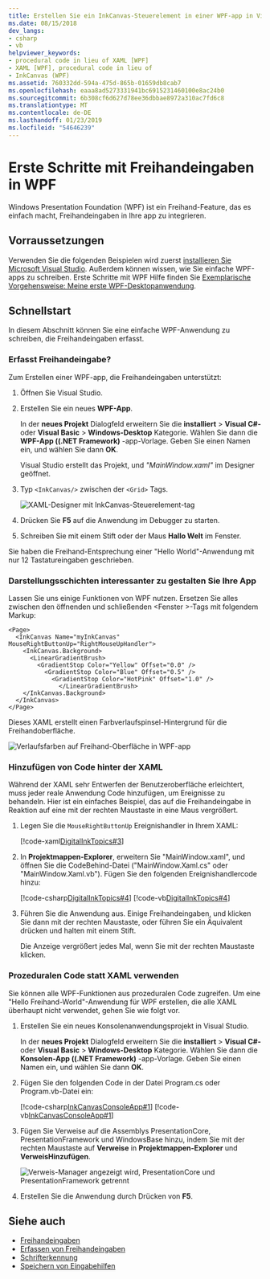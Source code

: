 ```yaml
---
title: Erstellen Sie ein InkCanvas-Steuerelement in einer WPF-app in Visual Studio
ms.date: 08/15/2018
dev_langs:
- csharp
- vb
helpviewer_keywords:
- procedural code in lieu of XAML [WPF]
- XAML [WPF], procedural code in lieu of
- InkCanvas (WPF)
ms.assetid: 760332dd-594a-475d-865b-01659db8cab7
ms.openlocfilehash: eaaa8ad5273331941bc6915231460100e8ac24b0
ms.sourcegitcommit: 6b308cf6d627d78ee36dbbae8972a310ac7fd6c8
ms.translationtype: MT
ms.contentlocale: de-DE
ms.lasthandoff: 01/23/2019
ms.locfileid: "54646239"
---
```

# <a name="get-started-with-ink-in-wpf"></a>Erste Schritte mit Freihandeingaben in WPF

Windows Presentation Foundation (WPF) ist ein Freihand-Feature, das es einfach macht, Freihandeingaben in Ihre app zu integrieren.

## <a name="prerequisites"></a>Vorraussetzungen

Verwenden Sie die folgenden Beispielen wird zuerst [installieren Sie Microsoft Visual Studio](https://visualstudio.microsoft.com/downloads/?utm_medium=microsoft&utm_source=docs.microsoft.com&utm_campaign=button+cta&utm_content=download+vs2017). Außerdem können wissen, wie Sie einfache WPF-apps zu schreiben. Erste Schritte mit WPF Hilfe finden Sie [Exemplarische Vorgehensweise: Meine erste WPF-Desktopanwendung](../../../../docs/framework/wpf/getting-started/walkthrough-my-first-wpf-desktop-application.md).

## <a name="quick-start"></a>Schnellstart

In diesem Abschnitt können Sie eine einfache WPF-Anwendung zu schreiben, die Freihandeingaben erfasst.

### <a name="got-ink"></a>Erfasst Freihandeingabe?

Zum Erstellen einer WPF-app, die Freihandeingaben unterstützt:

1. Öffnen Sie Visual Studio.

2. Erstellen Sie ein neues **WPF-App**.

   In der **neues Projekt** Dialogfeld erweitern Sie die **installiert** > **Visual C#-** oder **Visual Basic**  >   **Windows-Desktop** Kategorie. Wählen Sie dann die **WPF-App ((.NET Framework)** -app-Vorlage. Geben Sie einen Namen ein, und wählen Sie dann **OK**.

   Visual Studio erstellt das Projekt, und *"MainWindow.xaml"* im Designer geöffnet.

3. Typ `<InkCanvas/>` zwischen der `<Grid>` Tags.

   ![XAML-Designer mit InkCanvas-Steuerelement-tag](media/getting-started-with-ink/inkcanvas-xaml.png)

4. Drücken Sie **F5** auf die Anwendung im Debugger zu starten.

5. Schreiben Sie mit einem Stift oder der Maus **Hallo Welt** im Fenster.

Sie haben die Freihand-Entsprechung einer "Hello World"-Anwendung mit nur 12 Tastatureingaben geschrieben.

### <a name="spice-up-your-app"></a>Darstellungsschichten interessanter zu gestalten Sie Ihre App

Lassen Sie uns einige Funktionen von WPF nutzen. Ersetzen Sie alles zwischen den öffnenden und schließenden \<Fenster >-Tags mit folgendem Markup:

```xaml
<Page>
  <InkCanvas Name="myInkCanvas" MouseRightButtonUp="RightMouseUpHandler">
    <InkCanvas.Background>
      <LinearGradientBrush>
        <GradientStop Color="Yellow" Offset="0.0" />
          <GradientStop Color="Blue" Offset="0.5" />
            <GradientStop Color="HotPink" Offset="1.0" />
              </LinearGradientBrush>
    </InkCanvas.Background>
  </InkCanvas>
</Page>
```

Dieses XAML erstellt einen Farbverlaufspinsel-Hintergrund für die Freihandoberfläche.

![Verlaufsfarben auf Freihand-Oberfläche in WPF-app](media/getting-started-with-ink/gradient-colors.png)

### <a name="add-some-code-behind-the-xaml"></a>Hinzufügen von Code hinter der XAML

Während der XAML sehr Entwerfen der Benutzeroberfläche erleichtert, muss jeder reale Anwendung Code hinzufügen, um Ereignisse zu behandeln. Hier ist ein einfaches Beispiel, das auf die Freihandeingabe in Reaktion auf eine mit der rechten Maustaste in eine Maus vergrößert.

1. Legen Sie die `MouseRightButtonUp` Ereignishandler in Ihrem XAML:

   [!code-xaml[DigitalInkTopics#3](../../../../samples/snippets/csharp/VS_Snippets_Wpf/DigitalInkTopics/CSharp/Window2.xaml#3)]

1. In **Projektmappen-Explorer**, erweitern Sie "MainWindow.xaml", und öffnen Sie die CodeBehind-Datei ("MainWindow.Xaml.cs" oder "MainWindow.Xaml.vb"). Fügen Sie den folgenden Ereignishandlercode hinzu:

   [!code-csharp[DigitalInkTopics#4](../../../../samples/snippets/csharp/VS_Snippets_Wpf/DigitalInkTopics/CSharp/Window2.xaml.cs#4)]
   [!code-vb[DigitalInkTopics#4](../../../../samples/snippets/visualbasic/VS_Snippets_Wpf/DigitalInkTopics/VisualBasic/Window2.xaml.vb#4)]

1. Führen Sie die Anwendung aus. Einige Freihandeingaben, und klicken Sie dann mit der rechten Maustaste, oder führen Sie ein Äquivalent drücken und halten mit einem Stift.

   Die Anzeige vergrößert jedes Mal, wenn Sie mit der rechten Maustaste klicken.

### <a name="use-procedural-code-instead-of-xaml"></a>Prozeduralen Code statt XAML verwenden

Sie können alle WPF-Funktionen aus prozeduralen Code zugreifen. Um eine "Hello Freihand-World"-Anwendung für WPF erstellen, die alle XAML überhaupt nicht verwendet, gehen Sie wie folgt vor.

1. Erstellen Sie ein neues Konsolenanwendungsprojekt in Visual Studio.

   In der **neues Projekt** Dialogfeld erweitern Sie die **installiert** > **Visual C#-** oder **Visual Basic**  >   **Windows-Desktop** Kategorie. Wählen Sie dann die **Konsolen-App ((.NET Framework)** -app-Vorlage. Geben Sie einen Namen ein, und wählen Sie dann **OK**.

1. Fügen Sie den folgenden Code in der Datei Program.cs oder Program.vb-Datei ein:

   [!code-csharp[InkCanvasConsoleApp#1](../../../../samples/snippets/csharp/VS_Snippets_Wpf/InkCanvasConsoleApp/CSharp/Program.cs#1)]
   [!code-vb[InkCanvasConsoleApp#1](../../../../samples/snippets/visualbasic/VS_Snippets_Wpf/InkCanvasConsoleApp/VisualBasic/Module1.vb#1)]

1. Fügen Sie Verweise auf die Assemblys PresentationCore, PresentationFramework und WindowsBase hinzu, indem Sie mit der rechten Maustaste auf **Verweise** in **Projektmappen-Explorer** und **VerweisHinzufügen**.

   ![Verweis-Manager angezeigt wird, PresentationCore und PresentationFramework getrennt](media/getting-started-with-ink/references.png)

1. Erstellen Sie die Anwendung durch Drücken von **F5**.

## <a name="see-also"></a>Siehe auch

- [Freihandeingaben](../../../../docs/framework/wpf/advanced/digital-ink.md)
- [Erfassen von Freihandeingaben](../../../../docs/framework/wpf/advanced/collecting-ink.md)
- [Schrifterkennung](../../../../docs/framework/wpf/advanced/handwriting-recognition.md)
- [Speichern von Eingabehilfen](../../../../docs/framework/wpf/advanced/storing-ink.md)
